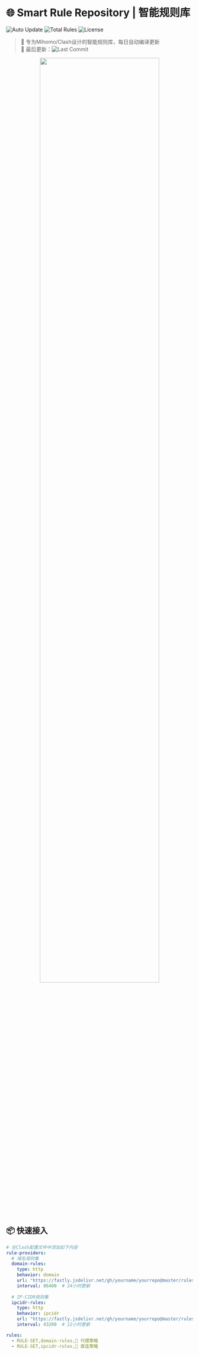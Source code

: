 # 🌐 Smart Rule Repository | 智能规则库

![Auto Update](https://img.shields.io/badge/dynamic/json?color=blue&label=自动更新&query=status&url=https://api.yourdomain.com/version) 
![Total Rules](https://img.shields.io/badge/规则总数-5K%2B-brightgreen) 
![License](https://img.shields.io/badge/license-Apache%202.0-green)

> 🚀 专为Mihomo/Clash设计的智能规则库，每日自动编译更新  
> 📆 最后更新：![Last Commit](https://img.shields.io/github/last-commit/yourname/yourrepo/main)

<div align="center">
  <img src="https://via.placeholder.com/800x300.png?text=规则拓扑示意图" width="80%">
</div>

## 📦 快速接入

```yaml
# 在Clash配置文件中添加如下内容
rule-providers:
  # 域名规则集
  domain-rules:
    type: http
    behavior: domain
    url: "https://fastly.jsdelivr.net/gh/yourname/yourrepo@master/rules/mrs/domains.mrs"
    interval: 86400  # 24小时更新
  
  # IP-CIDR规则集  
  ipcidr-rules:
    type: http
    behavior: ipcidr
    url: "https://fastly.jsdelivr.net/gh/yourname/yourrepo@master/rules/mrs/ips.mrs"
    interval: 43200  # 12小时更新

rules:
  - RULE-SET,domain-rules,🚀 代理策略
  - RULE-SET,ipcidr-rules,🎯 直连策略
